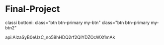 # Final-Project

classi bottoni:
class="btn btn-primary my-btn"
class="btn btn-primary my-btn2"

api:AIzaSyB0eUzC_no58hHDQ2rf2QIYDZOcWXflmAk

